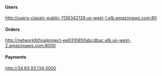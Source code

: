 #### Users

http://users-classic-public-1126342126.us-west-1.elb.amazonaws.com:80 <br/>


#### Orders

http://networklbfinalproject-ee9310850abcdbac.elb.us-west-2.amazonaws.com:8000 <br>


#### Payments

http://34.83.93.134:3000 <br>